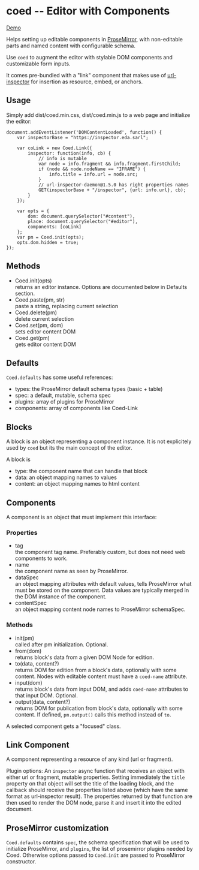 coed -- Editor with Components
==============================

[Demo](https://kapouer.github.io/coed/demo/index.html)

Helps setting up editable components in [ProseMirror](https://prosemirror.net),
with non-editable parts and named content with configurable schema.

Use `coed` to augment the editor with stylable DOM components and customizable
form inputs.

It comes pre-bundled with a "link" component that makes use of
[url-inspector](https://github.com/kapouer/url-inspector) for
insertion as resource, embed, or anchors.


Usage
-----

Simply add dist/coed.min.css, dist/coed.min.js to a web page and initialize the editor:

```
document.addEventListener('DOMContentLoaded', function() {
	var inspectorBase = "https://inspector.eda.sarl";

	var coLink = new Coed.Link({
		inspector: function(info, cb) {
			// info is mutable
			var node = info.fragment && info.fragment.firstChild;
			if (node && node.nodeName == "IFRAME") {
				info.title = info.url = node.src;
			}
			// url-inspector-daemon@1.5.0 has right properties names
			GET(inspectorBase + "/inspector", {url: info.url}, cb);
		}
	});

	var opts = {
		dom: document.querySelector("#content"),
		place: document.querySelector("#editor"),
		components: [coLink]
	};
	var pm = Coed.init(opts);
	opts.dom.hidden = true;
});
```


Methods
-------

- Coed.init(opts)  
  returns an editor instance.
  Options are documented below in Defaults section.
- Coed.paste(pm, str)  
  paste a string, replacing current selection
- Coed.delete(pm)  
  delete current selection
- Coed.set(pm, dom)  
  sets editor content DOM
- Coed.get(pm)  
  gets editor content DOM


Defaults
--------

`Coed.defaults` has some useful references:

- types: the ProseMirror default schema types (basic + table)
- spec: a default, mutable, schema spec
- plugins: array of plugins for ProseMirror
- components: array of components like Coed-Link


Blocks
------

A block is an object representing a component instance. It is not explicitely
used by `coed` but its the main concept of the editor.

A block is
- type: the component name that can handle that block
- data: an object mapping names to values
- content: an object mapping names to html content


Components
----------

A component is an object that must implement this interface:

### Properties

- tag  
  the component tag name.
  Preferably custom, but does not need web components to work.
- name  
  the component name as seen by ProseMirror.
- dataSpec  
  an object mapping attributes with default values,
  tells ProseMirror what must be stored on the component.
  Data values are typically merged in the DOM instance of the component.
- contentSpec  
  an object mapping content node names to ProseMirror schemaSpec.

### Methods

- init(pm)  
  called after pm initialization. Optional.
- from(dom)  
  returns block's data from a given DOM Node for edition.
- to(data, content?)  
  returns DOM for edition from a block's data, optionally with some content.
  Nodes with editable content must have a `coed-name` attribute.
- input(dom)  
  returns block's data from input DOM, and adds `coed-name` attributes to that
  input DOM. Optional.
- output(data, content?)  
  returns DOM for publication from block's data, optionally with some content.
  If defined, `pm.output()` calls this method instead of `to`.


A selected component gets a "focused" class.


Link Component
--------------

A component representing a resource of any kind (url or fragment).

Plugin options:
An `inspector` async function that receives an object with either url or fragment,
mutable properties.
Setting immediately the `title` property on that object will set the title of the
loading block, and the callback should receive the properties listed above
(which have the same format as url-inspector result).
The properties returned by that function are then used to render the DOM node,
parse it and insert it into the edited document.


ProseMirror customization
-------------------------

`Coed.defaults` contains `spec`, the schema specification that will be used to
initialize ProseMirror, and `plugins`, the list of prosemirror plugins needed
by Coed. Otherwise options passed to `Coed.init` are passed to ProseMirror
constructor.

